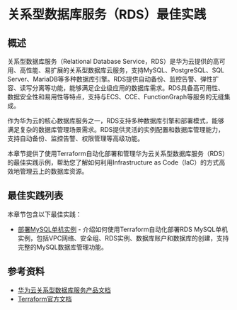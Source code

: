 # 关系型数据库服务（RDS）最佳实践

## 概述

关系型数据库服务（Relational Database Service，RDS）是华为云提供的高可用、高性能、易扩展的关系型数据库云服务，支持MySQL、PostgreSQL、SQL Server、MariaDB等多种数据库引擎。RDS提供自动备份、监控告警、弹性扩容、读写分离等功能，能够满足企业级应用的数据库需求。RDS具备高可用性、数据安全性和易用性等特点，支持与ECS、CCE、FunctionGraph等服务的无缝集成。

作为华为云的核心数据库服务之一，RDS支持多种数据库引擎和部署模式，能够满足复杂的数据库管理场景需求。RDS提供灵活的实例配置和数据库管理能力，支持自动备份、监控告警、权限管理等高级功能。

本章节提供了使用Terraform自动化部署和管理华为云关系型数据库服务（RDS）的最佳实践示例，帮助您了解如何利用Infrastructure as Code（IaC）的方式高效地管理云上的数据库资源。

## 最佳实践列表

本章节包含以下最佳实践：

* [部署MySQL单机实例](mysql_single_instance.md) - 介绍如何使用Terraform自动化部署RDS MySQL单机实例，包括VPC网络、安全组、RDS实例、数据库账户和数据库的创建，支持完整的MySQL数据库管理功能。

## 参考资料

- [华为云关系型数据库服务产品文档](https://support.huaweicloud.com/rds/index.html)
- [Terraform官方文档](https://www.terraform.io/docs/index.html)
